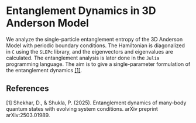 # Entanglement Dynamics in 3D Anderson Model

We analyze the single-particle entanglement entropy of the 3D Anderson Model with periodic boundary conditions. The Hamiltonian is diagonalized in `C` using the `SLEPc` library, and the eigenvectors and eigenvalues are calculated. The entanglement analysis is later done in the `Julia` programming language. The aim is to give a single-parameter formulation of the entanglement dynamics [[1]](#1).

## References
<a id="1">[1]</a>
Shekhar, D., & Shukla, P. (2025). Entanglement dynamics of many-body quantum states with evolving system conditions. arXiv preprint arXiv:2503.01989.
